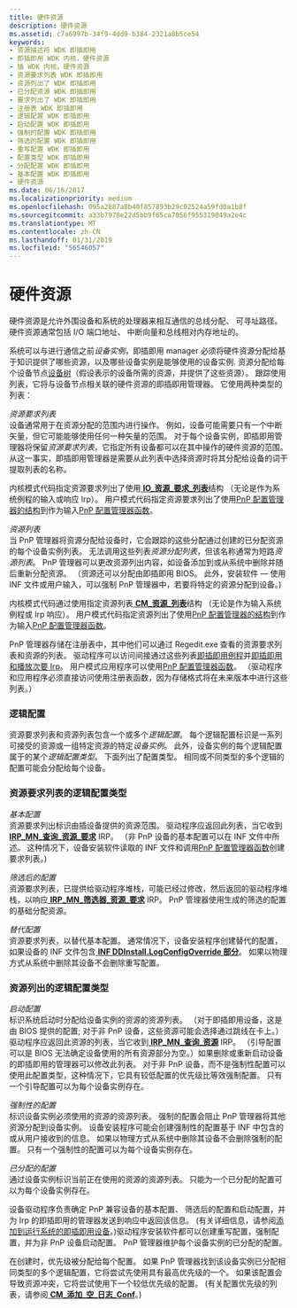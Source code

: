 ```yaml
---
title: 硬件资源
description: 硬件资源
ms.assetid: c7a6997b-34f9-4dd9-b384-2321a8b5ce54
keywords:
- 资源描述符 WDK 即插即用
- 即插即用 WDK 内核，硬件资源
- 插 WDK 内核，硬件资源
- 资源要求列表 WDK 即插即用
- 资源列出了 WDK 即插即用
- 已分配资源 WDK 即插即用
- 要求列出了 WDK 即插即用
- 注册表 WDK 即插即用
- 逻辑配置 WDK 即插即用
- 启动配置 WDK 即插即用
- 强制的配置 WDK 即插即用
- 筛选的配置 WDK 即插即用
- 重写配置 WDK 即插即用
- 配置类型 WDK 即插即用
- 分配配置 WDK 即插即用
- 基本配置 WDK 即插即用
- 硬件资源
ms.date: 06/16/2017
ms.localizationpriority: medium
ms.openlocfilehash: 095a2887a8b40f857893b29c02524a59fd0a1b8f
ms.sourcegitcommit: a33b7978e22d5bb9f65ca7056f955319049a2e4c
ms.translationtype: MT
ms.contentlocale: zh-CN
ms.lasthandoff: 01/31/2019
ms.locfileid: "56546057"
---
```

# <a name="hardware-resources"></a>硬件资源





硬件资源是允许外围设备和系统的处理器来相互通信的总线分配、 可寻址路径。 硬件资源通常包括 I/O 端口地址、 中断向量和总线相对内存地址的。

系统可以与进行通信之前*设备实例*，即插即用 manager 必须将硬件资源分配给基于知识提供了哪些资源，以及哪些设备实例是能够使用的设备实例. 资源分配给每个设备节点[设备树](device-tree.md)（假设表示的设备所需的资源，并提供了这些资源）。 跟踪使用列表，它将与设备节点相关联的硬件资源的即插即用管理器。 它使用两种类型的列表：

<a href="" id="resource-requirements-list"></a>*资源要求列表*  
设备通常用于在资源分配的范围内进行操作。 例如，设备可能需要只有一个中断矢量，但它可能能够使用任何一种矢量的范围。 对于每个设备实例，即插即用管理器将保留*资源要求列表*，它指定所有设备都可以在其中操作的硬件资源的范围。 从这一事实，即插即用管理器是需要从此列表中选择资源时将其分配给设备的词干提取列表的名称。

内核模式代码指定资源要求列出了使用[ **IO\_资源\_要求\_列表**](https://msdn.microsoft.com/library/windows/hardware/ff550609)结构 （无论是作为系统例程的输入或响应 Irp）。 用户模式代码指定资源要求列出了使用[PnP 配置管理器的结构](https://msdn.microsoft.com/library/windows/hardware/ff549718)到作为输入[PnP 配置管理器函数](https://msdn.microsoft.com/library/windows/hardware/ff549713)。

<a href="" id="resource-list"></a>*资源列表*  
当 PnP 管理器将资源分配给设备时，它会跟踪的这些分配通过创建的已分配资源的每个设备实例列表。 无法调用这些列表*资源分配列表*，但该名称通常为短路*资源列表*。 PnP 管理器可以更改资源列出内容，如设备添加到或从系统中删除并随后重新分配资源。 （资源还可以分配由即插即用 BIOS。 此外，安装软件 — 使用 INF 文件或用户输入，可以强制 PnP 管理器中，若要将特定的资源分配到设备。)

内核模式代码通过使用指定资源列表[ **CM\_资源\_列表**](https://msdn.microsoft.com/library/windows/hardware/ff541994)结构 （无论是作为输入系统例程或 Irp 响应）。 用户模式代码指定资源列出了使用[PnP 配置管理器的结构](https://msdn.microsoft.com/library/windows/hardware/ff549718)到作为输入[PnP 配置管理器函数](https://msdn.microsoft.com/library/windows/hardware/ff549713)。

PnP 管理器存储在注册表中，其中他们可以通过 Regedit.exe 查看的资源要求列表和资源的列表。 驱动程序可以访问间接通过这些列表[即插即用例程](https://msdn.microsoft.com/library/windows/hardware/ff558809)并[即插即用和播放次要 Irp](https://msdn.microsoft.com/library/windows/hardware/ff558807)。 用户模式应用程序可以使用[PnP 配置管理器函数](https://msdn.microsoft.com/library/windows/hardware/ff549713)。 （驱动程序和应用程序必须直接访问使用注册表函数，因为存储格式将在未来版本中进行这些列表。）

### <a href="" id="ddk-logical-configurations-kg"></a>逻辑配置

资源要求列表和资源列表包含一个或多个*逻辑配置*。 每个逻辑配置标识是一系列可接受的资源或一组特定资源的特定*设备实例*。 此外，设备实例的每个逻辑配置属于的某个*逻辑配置类型*。 下面列出了配置类型。 相同或不同类型的多个逻辑的配置可能会分配给每个设备。

### <a name="logical-configuration-types-for-resource-requirements-lists"></a>资源要求列表的逻辑配置类型

<a href="" id="basic-configuration"></a>*基本配置*  
资源要求列出标识由插设备提供的资源范围。 驱动程序应返回此列表，当它收到[ **IRP\_MN\_查询\_资源\_要求**](https://msdn.microsoft.com/library/windows/hardware/ff551715) IRP。 （非 PnP 设备的基本配置可以在 INF 文件中所述。 这种情况下，设备安装软件读取的 INF 文件和调用[PnP 配置管理器函数](https://msdn.microsoft.com/library/windows/hardware/ff549713)创建要求列表。)

<a href="" id="filtered-configuration"></a>*筛选后的配置*  
资源要求列表，已提供给驱动程序堆栈，可能已经过修改，然后返回的驱动程序堆栈，以响应[ **IRP\_MN\_筛选器\_资源\_要求**](https://msdn.microsoft.com/library/windows/hardware/ff550874) IRP。 PnP 管理器使用生成的筛选的配置的基础分配资源。

<a href="" id="override-configuration"></a>*替代配置*  
资源要求列表，以替代基本配置。 通常情况下，设备安装程序创建替代的配置，如果设备的 INF 文件包含[ **INF DDInstall.LogConfigOverride 部分**](https://msdn.microsoft.com/library/windows/hardware/ff547339)。 如果以物理方式从系统中删除其设备不会删除重写配置。

### <a name="logical-configuration-types-for-resource-lists"></a>资源列出的逻辑配置类型

<a href="" id="boot-configuration"></a>*启动配置*  
标识系统启动时分配给设备实例的资源的资源列表。 （对于即插即用设备，这是由 BIOS 提供的配置; 对于非 PnP 设备，这些资源可能会选择通过跳线在卡上。）驱动程序应返回此资源的列表，当它收到[ **IRP\_MN\_查询\_资源**](https://msdn.microsoft.com/library/windows/hardware/ff551710) IRP。 （引导配置可以是 BIOS 无法确定设备使用的所有资源部分为空。）如果删除或重新启动设备的即插即用的管理器可以修改此列表。 对于非 PnP 设备，而不是强制性配置可以使用此配置类型，这种情况下，它具有较低配置的优先级比等效强制配置。 只有一个引导配置可以为每个设备实例存在。

<a href="" id="forced-configuration"></a>*强制性的配置*  
标识设备实例必须使用的资源的资源列表。 强制的配置会阻止 PnP 管理器将其他资源分配到设备实例。 设备安装程序可能会创建强制性的配置基于 INF 中包含的或从用户接收到的信息。 如果以物理方式从系统中删除其设备不会删除强制的配置。 只有一个强制性的配置可以为每个设备实例存在。

<a href="" id="allocated-configuration"></a>*已分配的配置*  
通过设备实例标识当前正在使用的资源的资源列表。 只能为一个已分配的配置可以为每个设备实例存在。

设备驱动程序负责确定 PnP 兼容设备的基本配置、 筛选后的配置和启动配置，并为 Irp 的即插即用的管理器发送到响应中返回该信息。 (有关详细信息，请参阅[添加到运行系统的即插即用设备](adding-a-pnp-device-to-a-running-system.md)。)驱动程序安装软件都可以创建重写配置，强制配置，并为非 PnP 设备启动配置。 PnP 管理器维护每个设备实例的已分配的配置。

在创建时，优先级被分配给每个配置。 如果 PnP 管理器找到该设备实例已分配相同类型的多个逻辑配置，它将尝试先使用具有最高优先级的一个。 如果该配置会导致资源冲突，它将尝试使用下一个较低优先级的配置。 (有关配置优先级的列表，请参阅[ **CM\_添加\_空\_日志\_Conf**](https://msdn.microsoft.com/library/windows/hardware/ff537921)。)

 

 




